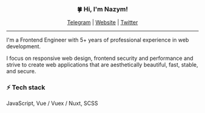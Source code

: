 
<h3 align="center">🍀 Hi, I'm Nazym!</h3>
<p align="center">
  <a href="https://t.me/relerin">Telegram</a> |
  <a href="https://reler.in">Website</a> |
  <a href="https://twitter.com/re1erin">Twitter</a>
</p>

---

I'm a Frontend Engineer with 5+ years of professional experience in web development.

I focus on responsive web design, frontend security and performance and strive to create web applications that are aesthetically beautiful, fast, stable, and secure.

### ⚡️ Tech stack
JavaScript, Vue / Vuex / Nuxt, SCSS
